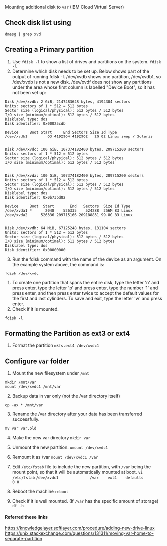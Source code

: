 Mounting additional disk to `var` (IBM Cloud Virtual Server)

## Check disk list using
```
dmesg | grep xvd
```

## Creating a Primary partition
1. Use `fdisk -l` to show a list of drives and partitions on the system.
```fdisk -l```
1. Determine which disk needs to be set up. Below shows part of the output of running fdisk -l. /dev/xvdb shows one partition, /dev/xvdb1, so /dev/xvdb is not a new disk. /dev/xvdf does not show any partitions under the area whose first column is labelled "Device Boot", so it has not been set up:
```
Disk /dev/xvdb: 2 GiB, 2147483648 bytes, 4194304 sectors
Units: sectors of 1 * 512 = 512 bytes
Sector size (logical/physical): 512 bytes / 512 bytes
I/O size (minimum/optimal): 512 bytes / 512 bytes
Disklabel type: dos
Disk identifier: 0x00025cdb

Device     Boot Start     End Sectors Size Id Type
/dev/xvdb1         63 4192964 4192902   2G 82 Linux swap / Solaris


Disk /dev/xvdc: 100 GiB, 107374182400 bytes, 209715200 sectors
Units: sectors of 1 * 512 = 512 bytes
Sector size (logical/physical): 512 bytes / 512 bytes
I/O size (minimum/optimal): 512 bytes / 512 bytes


Disk /dev/xvda: 100 GiB, 107374182400 bytes, 209715200 sectors
Units: sectors of 1 * 512 = 512 bytes
Sector size (logical/physical): 512 bytes / 512 bytes
I/O size (minimum/optimal): 512 bytes / 512 bytes
Disklabel type: dos
Disk identifier: 0x0b73bd82

Device     Boot  Start       End   Sectors  Size Id Type
/dev/xvda1 *      2048    526335    524288  256M 83 Linux
/dev/xvda2      526336 209715166 209188831 99.8G 83 Linux


Disk /dev/xvdh: 64 MiB, 67125248 bytes, 131104 sectors
Units: sectors of 1 * 512 = 512 bytes
Sector size (logical/physical): 512 bytes / 512 bytes
I/O size (minimum/optimal): 512 bytes / 512 bytes
Disklabel type: dos
Disk identifier: 0x00000000
```

3. Run the fdisk command with the name of the device as an argument. On the example system above, the command is:
```
fdisk /dev/xvdc
```

1. To create one partition that spans the entire disk, type the letter 'n' and press enter, type the letter 'p' and press enter, type the number '1' and press enter, and then press enter twice to accept the default values for the first and last cylinders. To save and exit, type the letter 'w' and press enter.
1. Check if it is mounted.
```
fdisk -l
```

## Formatting the Partition as ext3 or ext4
1. Format the partition
```mkfs.ext4 /dev/xvdc1```


## Configure `var` folder
1.  Mount the new filesystem under `/mnt`
```
mkdir /mnt/var 
mount /dev/xvdc1 /mnt/var
```

2. Backup data in var only (not the /var directory itself)
```cd /var
cp -ax * /mnt/var
```

3. Rename the /var directory after your data has been transferred successfully.
```cd /
mv var var.old
```

4. Make the new var directory
```mkdir var```
5. Unmount the new partition.
```umount /dev/xvdc1```
6. Remount it as /var
```mount /dev/xvdc1 /var```

7. Edit `/etc/fstab` file to include the new partition, with `/var` being the mount point, so that it will be automatically mounted at boot.
```vi /etc/fstab```
```/dev/xvdc1              /var    ext4    defaults                0 0```
8. Reboot the machine
```reboot```
9. Check if it is well mounted. (If `/var` has the specific amount of storage)
```df -h```



#### Referred these links
https://knowledgelayer.softlayer.com/procedure/adding-new-drive-linux
https://unix.stackexchange.com/questions/131311/moving-var-home-to-separate-partition
